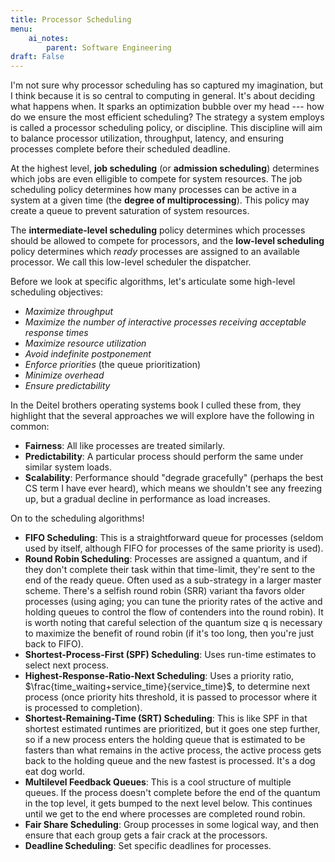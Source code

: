 ```yaml
---
title: Processor Scheduling
menu:
    ai_notes:
        parent: Software Engineering
draft: False
---
```


I'm not sure why processor scheduling has so captured my imagination, but I think
because it is so central to computing in general. It's about deciding what happens when. 
It sparks an optimization bubble over my head --- how do we ensure the most efficient scheduling?
The strategy a system employs is called a processor scheduling policy, or discipline.
This discipline will aim to balance processor utilization, throughput, latency, and 
ensuring processes complete before their scheduled deadline. 

At the highest level, **job scheduling** (or **admission scheduling**) determines 
which jobs are even elligible to compete for system resources. The job scheduling policy
determines how many processes can be active in a system at a given time (the 
**degree of multiprocessing**). This policy may create a queue to prevent saturation
of system resources.

The **intermediate-level scheduling** policy determines which processes should
be allowed to compete for processors, and the **low-level scheduling** policy determines
which *ready* processes are assigned to an available processor. We call this low-level
scheduler the dispatcher. 

Before we look at specific algorithms, let's articulate some high-level scheduling objectives:

* *Maximize throughput*
* *Maximize the number of interactive processes receiving acceptable response times*
* *Maximize resource utilization*
* *Avoid indefinite postponement*
* *Enforce priorities* (the queue prioritization)
* *Minimize overhead*
* *Ensure predictability*

In the Deitel brothers operating systems book I culled these from, they highlight that
the several approaches we will explore have the following in common:

* **Fairness**: All like processes are treated similarly. 
* **Predictability**: A particular process should perform the same under similar system loads.
* **Scalability**: Performance should "degrade gracefully" (perhaps the best CS term
I have ever heard), which means we shouldn't see any freezing up, but a gradual decline
in performance as load increases.

On to the scheduling algorithms!

* **FIFO Scheduling**: This is a straightforward queue for processes (seldom used by itself,
although FIFO for processes of the same priority is used).
* **Round Robin Scheduling**: Processes are assigned a quantum, and if they don't complete
their task within that time-limit, they're sent to the end of the ready queue. Often
used as a sub-strategy in a larger master scheme. There's a selfish round robin (SRR)
variant tha favors older processes (using aging; you can tune the priority rates of the 
active and holding queues to control the flow of contenders into the round robin). It is 
worth noting that careful selection of the quantum size q is necessary to maximize the 
benefit of round robin (if it's too long, then you're just back to FIFO). 
* **Shortest-Process-First (SPF) Scheduling**: Uses run-time estimates to select next process.
* **Highest-Response-Ratio-Next Scheduling**: Uses a priority ratio, 
$\frac{time_waiting+service_time}{service_time}$, to determine next process (once priority
hits threshold, it is passed to processor where it is processed to completion). 
* **Shortest-Remaining-Time (SRT) Scheduling**: This is like SPF in that shortest estimated
runtimes are prioritized, but it goes one step further, so if a new process enters the holding
queue that is estimated to be fasters than what remains in the active process, the active 
process gets back to the holding queue and the new fastest is processed. It's a dog 
eat dog world. 
* **Multilevel Feedback Queues**: This is a cool structure of multiple queues. If the
process doesn't complete before the end of the quantum in the top level, it gets bumped
to the next level below. This continues until we get to the end where processes are 
completed round robin.
* **Fair Share Scheduling**: Group processes in some logical way, and then ensure
that each group gets a fair crack at the processors.
* **Deadline Scheduling**: Set specific deadlines for processes. 
